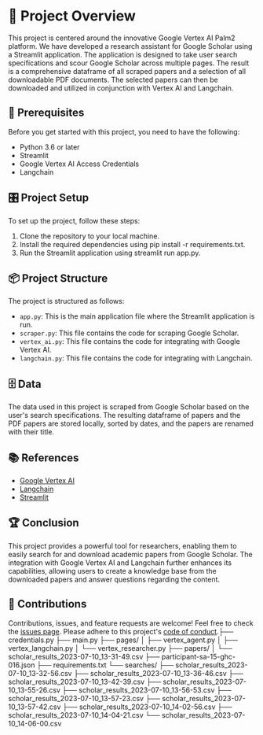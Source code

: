 # 🧭 Project Overview 

This project is centered around the innovative Google Vertex AI Palm2 platform. We have developed a research assistant for Google Scholar using a Streamlit application. The application is designed to take user search specifications and scour Google Scholar across multiple pages. The result is a comprehensive dataframe of all scraped papers and a selection of all downloadable PDF documents. The selected papers can then be downloaded and utilized in conjunction with Vertex AI and Langchain. 

## 🚧 Prerequisites

Before you get started with this project, you need to have the following:

- Python 3.6 or later
- Streamlit
- Google Vertex AI Access Credentials
- Langchain

## 🎛 Project Setup

To set up the project, follow these steps:

1. Clone the repository to your local machine.
2. Install the required dependencies using pip install -r requirements.txt.
3. Run the Streamlit application using streamlit run app.py.

## 📦 Project Structure

The project is structured as follows:

- `app.py`: This is the main application file where the Streamlit application is run.
- `scraper.py`: This file contains the code for scraping Google Scholar.
- `vertex_ai.py`: This file contains the code for integrating with Google Vertex AI.
- `langchain.py`: This file contains the code for integrating with Langchain.

## 🗄️ Data

The data used in this project is scraped from Google Scholar based on the user's search specifications. The resulting dataframe of papers and the PDF papers are stored locally, sorted by dates, and the papers are renamed with their title.

## 📚 References

- [Google Vertex AI](https://cloud.google.com/vertex-ai)
- [Langchain](https://www.langchain.ai/)
- [Streamlit](https://streamlit.io/)

## 🏆 Conclusion

This project provides a powerful tool for researchers, enabling them to easily search for and download academic papers from Google Scholar. The integration with Google Vertex AI and Langchain further enhances its capabilities, allowing users to create a knowledge base from the downloaded papers and answer questions regarding the content.

## 🤝 Contributions

Contributions, issues, and feature requests are welcome! Feel free to check the [issues page](https://github.com/your_username/your_project/issues). Please adhere to this project's [code of conduct](https://github.com/your_username/your_project/blob/main/CODE_OF_CONDUCT.md).├── credentials.py
├── main.py
├── pages/
│   ├── vertex_agent.py
│   ├── vertex_langchain.py
│   └── vertex_researcher.py
├── papers/
│   └── scholar_results_2023-07-10_13-31-49.csv
├── participant-sa-15-ghc-016.json
├── requirements.txt
└── searches/
    ├── scholar_results_2023-07-10_13-32-56.csv
    ├── scholar_results_2023-07-10_13-36-46.csv
    ├── scholar_results_2023-07-10_13-42-39.csv
    ├── scholar_results_2023-07-10_13-55-26.csv
    ├── scholar_results_2023-07-10_13-56-53.csv
    ├── scholar_results_2023-07-10_13-57-23.csv
    ├── scholar_results_2023-07-10_13-57-42.csv
    ├── scholar_results_2023-07-10_14-02-56.csv
    ├── scholar_results_2023-07-10_14-04-21.csv
    └── scholar_results_2023-07-10_14-06-00.csv